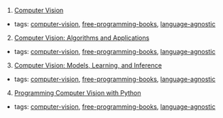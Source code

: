 1. [Computer Vision](http://homepages.inf.ed.ac.uk/rbf/BOOKS/BANDB/bandb.htm)
  * tags: [computer-vision](tags/computer-vision.md), [free-programming-books](tags/free-programming-books.md), [language-agnostic](tags/language-agnostic.md)
2. [Computer Vision: Algorithms and Applications](http://szeliski.org/Book/)
  * tags: [computer-vision](tags/computer-vision.md), [free-programming-books](tags/free-programming-books.md), [language-agnostic](tags/language-agnostic.md)
3. [Computer Vision: Models, Learning, and Inference](http://www.computervisionmodels.com)
  * tags: [computer-vision](tags/computer-vision.md), [free-programming-books](tags/free-programming-books.md), [language-agnostic](tags/language-agnostic.md)
4. [Programming Computer Vision with Python](http://programmingcomputervision.com)
  * tags: [computer-vision](tags/computer-vision.md), [free-programming-books](tags/free-programming-books.md), [language-agnostic](tags/language-agnostic.md)
